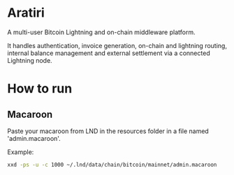 # Aratiri
A multi-user Bitcoin Lightning and on-chain middleware platform.

It handles authentication, invoice generation, on-chain and lightning routing, internal balance management and external settlement via a connected Lightning node.

# How to run

## Macaroon

Paste your macaroon from LND in the resources folder in a file named 'admin.macaroon'.

Example:

```sh
xxd -ps -u -c 1000 ~/.lnd/data/chain/bitcoin/mainnet/admin.macaroon
```